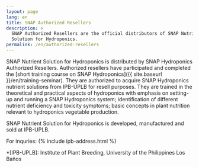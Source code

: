 ```yaml
---
layout: page
lang: en
title: SNAP Authorized Resellers
description: >
  SNAP Authorized Resellers are the official distributors of SNAP Nutrient
  Solution for Hydroponics.
permalink: /en/authorized-resellers
---
```


SNAP Nutrient Solution for Hydroponics is distributed by SNAP Hydroponics
Authorized Resellers. Authorized resellers have participated and completed
the [short training course on SNAP Hydroponics]({{ site.baseurl }}/en/training-seminar).
They are authorized to acquire SNAP Hydroponics nutrient solutions from IPB-UPLB
for resell purposes. They are trained in the theoretical and practical aspects
of hydroponics with emphasis on setting-up and running a SNAP Hydroponics system;
identification of different nutrient deficiency and toxicity symptoms;
basic concepts in plant nutrition relevant to hydroponics vegetable production.

SNAP Nutrient Solution for Hydroponics is developed, manufactured and sold at
IPB-UPLB.

For inquries:
{% include ipb-address.html %}

*[IPB-UPLB]: Institute of Plant Breeding, University of the Philippines Los Baños
